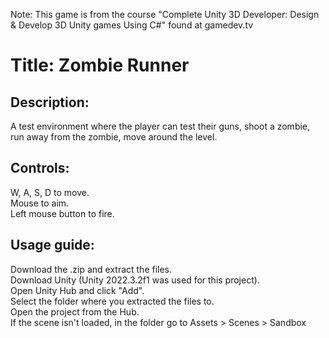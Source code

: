 Note: This game is from the course "Complete Unity 3D Developer: Design & Develop 3D Unity games Using C#" found at gamedev.tv

Title: Zombie Runner
============

Description:
------------
A test environment where the player can test their guns, shoot a zombie, run away from the zombie, move around the level.

Controls:
------------
W, A, S, D to move.  
Mouse to aim.  
Left mouse button to fire.

Usage guide:
------------
Download the .zip and extract the files.  
Download Unity (Unity 2022.3.2f1 was used for this project).  
Open Unity Hub and click "Add".  
Select the folder where you extracted the files to.  
Open the project from the Hub.  
If the scene isn't loaded, in the folder go to Assets > Scenes > Sandbox